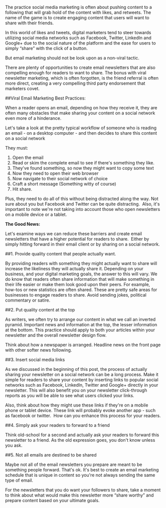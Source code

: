 The practice social media marketing is often about pushing content to a
following that will grab hold of the content with likes, and retweets.
The name of the game is to create engaging content that users will want
to share with their friends.

In this world of likes and tweets, digital marketers tend to steer
towards utilizing social media networks such as Facebook, Twitter,
LinkedIn and Google+ due to the social nature of the platform and the
ease for users to simply “share” with the click of a button.

But email marketing should not be look upon as a non-viral tactic.

There are plenty of opportunities to create email newsletters that are
also compelling enough for readers to want to share. The bonus with
viral newsletter marketing, which is often forgotten, is the friend
referral is often more direct, creating a very compelling third party
endorsement that marketers covet.

##Viral Email Marketing Best Practices:


When a reader opens an email, depending on how they receive it, they are
often many obstacles that make sharing your content on a social network
even more of a hinderance.

Let's take a look at the pretty typical workflow of someone who is
reading an email - on a desktop computer - and then decides to share
this content on a social network

They must:

1.  Open the email
2.  Read or skim the complete email to see if there's something they
    like.
3.  They've found something, so now they might want to copy some text
4.  Now they need to open their web browser
5.  Now navigate to their social network of choice
6.  Craft a short message (Something witty of course)
7.  Hit share.

Plus, they need to do all of this without being distracted along the
way. Not sure about you but Facebook and Twitter can be quite
distracting.  Also, it's important to note we're not taking into account
those who open newsletters on a mobile device or a tablet.

**The Good News:**

Let's examine ways we can reduce these barriers and create email
newsletters that have a higher potential for readers to share.  Either
by simply hitting forward in their email client or by sharing on a
social network.

##1. Provide quality content that people actually want.

By providing readers with something they might actually want to share
will increase the likeliness they will actually share it. Depending on
your business, and your digital marketing goals, the answer to this will
vary. We do know that readers often share information that will make
something in their life easier or make them look good upon their peers.
For example, how-tos or new statistics are often shared. These are
pretty safe areas for businesses to engage readers to share. Avoid
sending jokes, political commentary or satire.

##2. Put quality content at the top

As writers, we often try to arrange our content in what we call an
inverted pyramid. Important news and information at the top, the lesser
information at the bottom. This practice should apply to both your
articles within your newsletter and the overall newsletter design flow.

Think about how a newspaper is arranged. Headline news on the front page
with other softer news following.

##3. Insert social media links

As we discussed in the beginning of this post, the process of actually
sharing your newsletter on a social network can be a long process. Make
it simple for readers to share your content by inserting links to
popular social networks such as Facebook, LinkedIn, Twitter and Google+
directly in your newsletter. This will also benefit you on your
newsletter click-through reports as you will be able to see what users
clicked your links.

Also, think about how they might use these links if they're on a mobile
phone or tablet device. These link will probably evoke another app -
such as facebook or twitter.  How can you enhance this process for your
readers.

##4. Simply ask your readers to forward to a friend

Think old-school for a second and actually ask your readers to forward
this newsletter to a friend. As the old expression goes, you don't know
unless you ask.

##5. Not all emails are destined to be shared

Maybe not all of the email newsletters you prepare are meant to be
something people forward. That's ok. It's best to create an email
marketing schedule that is unique in content so you're not always
sending the same type of email.

For the newsletters that you do want your followers to share, take a
moment to think about what would make this newsletter more “share
worthy” and prepare content based on your ultimate goals.
